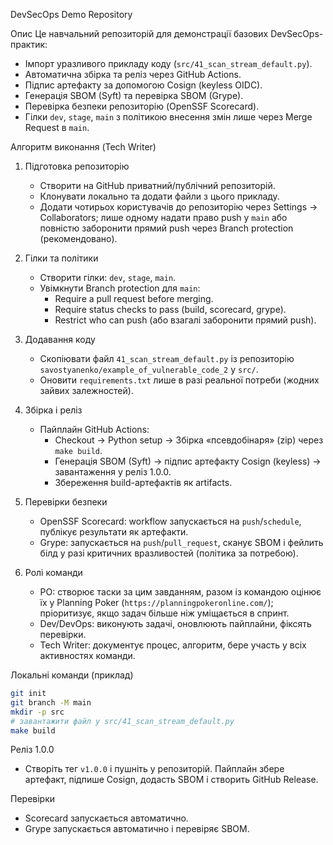 DevSecOps Demo Repository

Опис
Це навчальний репозиторій для демонстрації базових DevSecOps-практик:
- Імпорт уразливого прикладу коду (`src/41_scan_stream_default.py`).
- Автоматична збірка та реліз через GitHub Actions.
- Підпис артефакту за допомогою Cosign (keyless OIDC).
- Генерація SBOM (Syft) та перевірка SBOM (Grype).
- Перевірка безпеки репозиторію (OpenSSF Scorecard).
- Гілки `dev`, `stage`, `main` з політикою внесення змін лише через Merge Request в `main`.

Алгоритм виконання (Tech Writer)
1) Підготовка репозиторію
   - Створити на GitHub приватний/публічний репозиторій.
   - Клонувати локально та додати файли з цього прикладу.
   - Додати чотирьох користувачів до репозиторію через Settings → Collaborators; лише одному надати право push у `main` або повністю заборонити прямий push через Branch protection (рекомендовано).

2) Гілки та політики
   - Створити гілки: `dev`, `stage`, `main`.
   - Увімкнути Branch protection для `main`:
     - Require a pull request before merging.
     - Require status checks to pass (build, scorecard, grype).
     - Restrict who can push (або взагалі заборонити прямий push).

3) Додавання коду
   - Скопіювати файл `41_scan_stream_default.py` із репозиторію `savostyanenko/example_of_vulnerable_code_2` у `src/`.
   - Оновити `requirements.txt` лише в разі реальної потреби (жодних зайвих залежностей).

4) Збірка і реліз
   - Пайплайн GitHub Actions:
     - Checkout → Python setup → Збірка «псевдобінаря» (zip) через `make build`.
     - Генерація SBOM (Syft) → підпис артефакту Cosign (keyless) → завантаження у реліз 1.0.0.
     - Збереження build-артефактів як artifacts.

5) Перевірки безпеки
   - OpenSSF Scorecard: workflow запускається на `push`/`schedule`, публікує результати як артефакти.
   - Grype: запускається на `push`/`pull_request`, сканує SBOM і фейлить білд у разі критичних вразливостей (політика за потребою).

6) Ролі команди
   - PO: створює таски за цим завданням, разом із командою оцінює їх у Planning Poker (`https://planningpokeronline.com/`); пріоритизує, якщо задач більше ніж уміщається в спринт.
   - Dev/DevOps: виконують задачі, оновлюють пайплайни, фіксять перевірки.
   - Tech Writer: документує процес, алгоритм, бере участь у всіх активностях команди.

Локальні команди (приклад)
```bash
git init
git branch -M main
mkdir -p src
# завантажити файл у src/41_scan_stream_default.py
make build
```

Реліз 1.0.0
- Створіть тег `v1.0.0` і пушніть у репозиторій. Пайплайн збере артефакт, підпише Cosign, додасть SBOM і створить GitHub Release.

Перевірки
- Scorecard запускається автоматично.
- Grype запускається автоматично і перевіряє SBOM.


